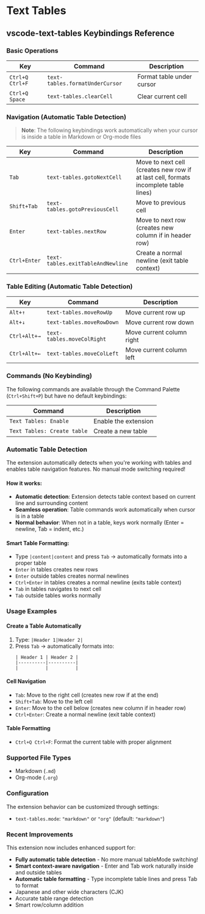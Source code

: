 # Text Tables

## vscode-text-tables Keybindings Reference

### Basic Operations

| Key | Command | Description |
|-----|---------|-------------|
| `Ctrl+Q Ctrl+F` | `text-tables.formatUnderCursor` | Format table under cursor |
| `Ctrl+Q Space` | `text-tables.clearCell` | Clear current cell |

### Navigation (Automatic Table Detection)

> **Note**: The following keybindings work automatically when your cursor is inside a table in Markdown or Org-mode files

| Key | Command | Description |
|-----|---------|-------------|
| `Tab` | `text-tables.gotoNextCell` | Move to next cell (creates new row if at last cell, formats incomplete table lines) |
| `Shift+Tab` | `text-tables.gotoPreviousCell` | Move to previous cell |
| `Enter` | `text-tables.nextRow` | Move to next row (creates new column if in header row) |
| `Ctrl+Enter` | `text-tables.exitTableAndNewline` | Create a normal newline (exit table context) |

### Table Editing (Automatic Table Detection)

| Key | Command | Description |
|-----|---------|-------------|
| `Alt+↑` | `text-tables.moveRowUp` | Move current row up |
| `Alt+↓` | `text-tables.moveRowDown` | Move current row down |
| `Ctrl+Alt+→` | `text-tables.moveColRight` | Move current column right |
| `Ctrl+Alt+←` | `text-tables.moveColLeft` | Move current column left |

### Commands (No Keybinding)

The following commands are available through the Command Palette (`Ctrl+Shift+P`) but have no default keybindings:

| Command | Description |
|---------|-------------|
| `Text Tables: Enable` | Enable the extension |
| `Text Tables: Create table` | Create a new table |

### Automatic Table Detection

The extension automatically detects when you're working with tables and enables table navigation features. No manual mode switching required!

#### How it works:
- **Automatic detection**: Extension detects table context based on current line and surrounding content
- **Seamless operation**: Table commands work automatically when cursor is in a table
- **Normal behavior**: When not in a table, keys work normally (Enter = newline, Tab = indent, etc.)

#### Smart Table Formatting:
- Type `|content|content` and press `Tab` → automatically formats into a proper table
- `Enter` in tables creates new rows
- `Enter` outside tables creates normal newlines
- `Ctrl+Enter` in tables creates a normal newline (exits table context)
- `Tab` in tables navigates to next cell
- `Tab` outside tables works normally

### Usage Examples

#### Create a Table Automatically
1. Type: `|Header 1|Header 2|`
2. Press `Tab` → automatically formats into:
   ```
   | Header 1 | Header 2 |
   |----------|----------|
   |          |          |
   ```

#### Cell Navigation
- `Tab`: Move to the right cell (creates new row if at the end)
- `Shift+Tab`: Move to the left cell  
- `Enter`: Move to the cell below (creates new column if in header row)
- `Ctrl+Enter`: Create a normal newline (exit table context)

#### Table Formatting
- `Ctrl+Q Ctrl+F`: Format the current table with proper alignment

### Supported File Types

- Markdown (`.md`)
- Org-mode (`.org`)

### Configuration

The extension behavior can be customized through settings:

- `text-tables.mode`: `"markdown"` or `"org"` (default: `"markdown"`)

### Recent Improvements

This extension now includes enhanced support for:
- **Fully automatic table detection** - No more manual tableMode switching!
- **Smart context-aware navigation** - Enter and Tab work naturally inside and outside tables
- **Automatic table formatting** - Type incomplete table lines and press Tab to format
- Japanese and other wide characters (CJK)
- Accurate table range detection
- Smart row/column addition
